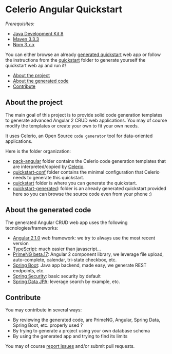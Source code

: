 # Celerio Angular Quickstart

*Prerequisites:* 

* [Java Development Kit 8](http://www.oracle.com/technetwork/java/javase/downloads/index.html)
* [Maven 3.3.3](https://maven.apache.org/download.cgi) 
* [Npm 3.x.x](https://nodejs.org/en/)

You can either browse an already [generated quickstart][] web app or follow the instructions from the [quickstart][] folder 
to generate yourself the quickstart web ap and run it!

* [About the project](about-the-project)
* [About the generated code](about-the-generated-code)
* [Contribute](#contribute)

## About the project

The main goal of this project is to provide solid code generation templates to generate advanced Angular 2 CRUD web applications.
You may of course modify the templates or create your own to fit your own needs.

It uses Celerio, an Open Source `code generator` tool for data-oriented applications. 

Here is the folder organization:

* [pack-angular](https://github.com/jaxio/celerio-angular-quickstart/blob/master/pack-angular) folder contains the Celerio code generation templates that are interpreted/copied by [Celerio](https://github.com/jaxio/celerio). 
* [quickstart-conf](https://github.com/jaxio/celerio-angular-quickstart/blob/master/quickstart-conf) folder contains the minimal configuration that Celerio needs to generate this quickstart.
* [quickstart](https://github.com/jaxio/celerio-angular-quickstart/blob/master/quickstart) folder is where you can generate the quickstart.
* [quickstart-generated](https://github.com/jaxio/celerio-angular-quickstart/blob/master/quickstart-generated): folder is an already generated quickstart provided here so you can browse the source code even from your phone :)

## About the generated code

The generated Angular CRUD web app uses the following tecnologies/frameworks:

* [Angular 2.1.0](http://angular.io/) web framework: we try to always use the most recent version
* [TypeScript](https://www.typescriptlang.org/): much easier than javascript... 
* [PrimeNG beta.17](http://primefaces.org/primeng/): Angular 2 component library, we leverage file upload, auto-complete, calendar, tri-state checkbox, etc.
* [Spring Boot](http://projects.spring.io/spring-boot/): Java app backend, made easy, we generate REST endpoints, etc.
* [Spring Security](http://projects.spring.io/spring-security/): basic security by default
* [Spring Data JPA](http://projects.spring.io/spring-data-jpa/): leverage search by example, etc.

## Contribute

You may contribute in several ways:

* By reviewing the generated code, are PrimeNG, Angular, Spring Data, Spring Boot, etc.  properly used ?
* By trying to generate a project using your own database schema
* By using the generated app and trying to find its limits

You may of course [report issues](https://github.com/jaxio/celerio-angular-quickstart/issues) and/or submit pull requests.


[generated quickstart]: https://github.com/jaxio/celerio-angular-quickstart/blob/master/quickstart-generated
[quickstart]: https://github.com/jaxio/celerio-angular-quickstart/blob/master/quickstart
